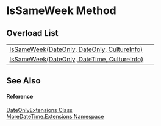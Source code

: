 # IsSameWeek Method


## Overload List
<table>
<tr>
<td><a href="573617b7-459f-6b4e-07b2-eeafe0fca297">IsSameWeek(DateOnly, DateOnly, CultureInfo)</a></td>
<td> </td></tr>
<tr>
<td><a href="ab8987ee-4af3-47e1-511b-9e2f94f11896">IsSameWeek(DateOnly, DateTime, CultureInfo)</a></td>
<td> </td></tr>
</table>

## See Also


#### Reference
<a href="e6a725f0-b940-6a2e-d587-b2ba979ba75d">DateOnlyExtensions Class</a>  
<a href="3139ad8c-443b-c9bf-71c7-2dc294c1d234">MoreDateTime.Extensions Namespace</a>  
